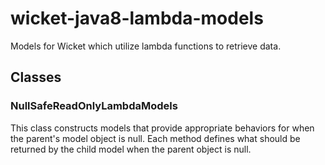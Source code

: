 # wicket-java8-lambda-models #

Models for Wicket which utilize lambda functions to retrieve data.

## Classes ##

### NullSafeReadOnlyLambdaModels ###

This class constructs models that provide appropriate behaviors for when the parent's model object is null. Each method defines
what should be returned by the child model when the parent object is null.